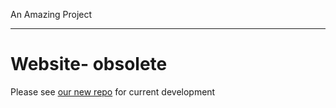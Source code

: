 An Amazing Project
******************

Website- obsolete
=================

Please see [our new repo](https://github.com/Inboxen/Inboxen) for current development

